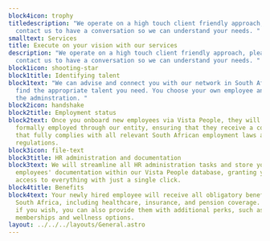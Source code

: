 ```yaml
---
block4icon: trophy
titledescription: "We operate on a high touch client friendly approach, please
  contact us to have a conversation so we can understand your needs. "
smalltext: Services
title: Execute on your vision with our services
description: "We operate on a high touch client friendly approach, please
  contact us to have a conversation so we can understand your needs. "
block1icon: shooting-star
block1title: Identifying talent
block1text: "We can advise and connect you with our network in South Africa to
  find the appropriate talent you need. You choose your own employee and we run
  the adminstration. "
block2icon: handshake
block2title: Employment status
block2text: Once you onboard new employees via Vista People, they will be
  formally employed through our entity, ensuring that they receive a contract
  that fully complies with all relevant South African employment laws and
  regulations.
block3icon: file-text
block3title: HR administration and documentation
block3text: We will streamline all HR administration tasks and store your
  employees' documentation within our Vista People database, granting you easy
  access to everything with just a single click.
block4title: Benefits
block4text: Your newly hired employee will receive all obligatory benefits in
  South Africa, including healthcare, insurance, and pension coverage. Moreover,
  if you wish, you can also provide them with additional perks, such as gym
  memberships and wellness options.
layout: ../../../layouts/General.astro
---
```


